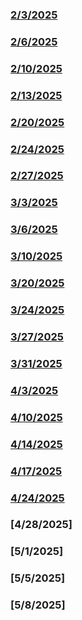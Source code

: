 ### [2/3/2025](2-3-25.md)
### [2/6/2025](2-6-25.md)
### [2/10/2025](2-10-25.md)
### [2/13/2025](2-13-25.md)
### [2/20/2025](2-20-25.md)
### [2/24/2025](2-24-25.md)
### [2/27/2025](2-27-25.md)
### [3/3/2025](3-3-25.md)
### [3/6/2025](3-6-25.md)
### [3/10/2025](3-10-25.md)
### [3/20/2025](3-20-25.md)
### [3/24/2025](3-24-25.md)
### [3/27/2025](3-27-25.md)
### [3/31/2025](3-31-25.md)
### [4/3/2025](3-31-25.md)
### [4/10/2025](4-10-25.md)
### [4/14/2025](4-14-25.md)
### [4/17/2025](4-17-25.md)
### [4/24/2025](4-24-25.md)
### [4/28/2025]
### [5/1/2025]
### [5/5/2025]
### [5/8/2025]
